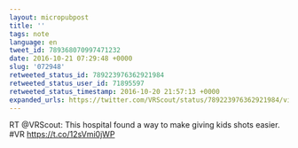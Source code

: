```yaml
---
layout: micropubpost
title: ''
tags: note
language: en
tweet_id: 789368070997471232
date: 2016-10-21 07:29:48 +0000
slug: '072948'
retweeted_status_id: 789223976362921984
retweeted_status_user_id: 71895597
retweeted_status_timestamp: 2016-10-20 21:57:13 +0000
expanded_urls: https://twitter.com/VRScout/status/789223976362921984/video/1,https://twitter.com/VRScout/status/789223976362921984/video/1
---
```

RT @VRScout: This hospital found a way to make giving kids shots easier. #VR https://t.co/12sVmi0jWP
